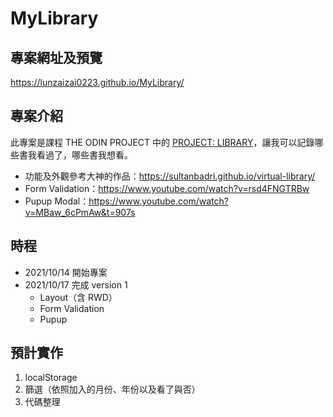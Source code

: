 # MyLibrary
## 專案網址及預覽
https://lunzaizai0223.github.io/MyLibrary/
## 專案介紹
此專案是課程 THE ODIN PROJECT 中的 [PROJECT: LIBRARY](https://www.theodinproject.com/paths/full-stack-javascript/courses/javascript/lessons/library)，讓我可以記錄哪些書我看過了，哪些書我想看。

- 功能及外觀參考大神的作品：https://sultanbadri.github.io/virtual-library/
- Form Validation：https://www.youtube.com/watch?v=rsd4FNGTRBw
- Pupup Modal：https://www.youtube.com/watch?v=MBaw_6cPmAw&t=907s

## 時程
- 2021/10/14 開始專案
- 2021/10/17 完成 version 1
  - Layout（含 RWD）
  - Form Validation
  - Pupup

## 預計實作
1. localStorage
2. 篩選（依照加入的月份、年份以及看了與否）
3. 代碼整理

